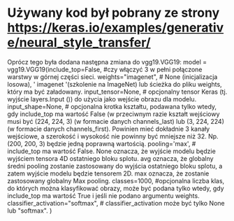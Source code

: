 # Używany kod był pobrany ze strony https://keras.io/examples/generative/neural_style_transfer/
Oprócz tego była dodana następna zmiana do vgg19.VGG19: 
model = vgg19.VGG19(include_top=False, #czy włączyć 3 w pełni połączone warstwy w górnej części sieci.
    weights="imagenet", #  None (inicjalizacja losowa), ' imagenet '(szkolenie na ImageNet) lub ścieżka do pliku weights, który ma być załadowany.
    input_tensor=None, # opcjonalny tensor Keras (tj. wyjście layers.Input ()) do użycia jako wejście obrazu dla modelu.
    input_shape=None, # opcjonalna krotka kształtu, podawana tylko wtedy, gdy include_top ma wartość False (w przeciwnym razie kształt wejściowy musi być (224, 224, 3) (w formacie danych channels_last) lub (3, 224, 224) (w formacie danych channels_first). Powinien mieć dokładnie 3 kanały wejściowe, a szerokość i wysokość nie powinny być mniejsze niż 32. Np. (200, 200, 3) będzie jedną poprawną wartością.
    pooling='max', # include_top ma wartość False. None oznacza, że wyjście modelu będzie wyjściem tensora 4D ostatniego bloku splotu. avg oznacza, że globalny średni pooling zostanie zastosowany do wyjścia ostatniego bloku splotu, a zatem wyjście modelu będzie tensorem 2D. max oznacza, że zostanie zastosowany globalny Max pooling.
    classes=1000,   #opcjonalna liczba klas, do których można klasyfikować obrazy, może być podana tylko wtedy, gdy include_top ma wartość True i jeśli nie podano argumentu weights.
    classifier_activation="softmax", # classifier_activation może być tylko None lub "softmax".
)

